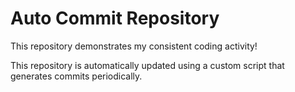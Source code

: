 # Auto Commit Repository
This repository demonstrates my consistent coding activity!

This repository is automatically updated using a custom script that generates commits periodically.